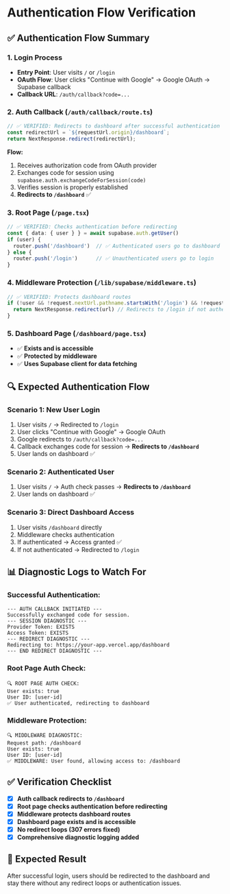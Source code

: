 # Authentication Flow Verification

## ✅ **Authentication Flow Summary**

### **1. Login Process**
- **Entry Point**: User visits `/` or `/login`
- **OAuth Flow**: User clicks "Continue with Google" → Google OAuth → Supabase callback
- **Callback URL**: `/auth/callback?code=...`

### **2. Auth Callback (`/auth/callback/route.ts`)**
```typescript
// ✅ VERIFIED: Redirects to dashboard after successful authentication
const redirectUrl = `${requestUrl.origin}/dashboard`;
return NextResponse.redirect(redirectUrl);
```

**Flow:**
1. Receives authorization code from OAuth provider
2. Exchanges code for session using `supabase.auth.exchangeCodeForSession(code)`
3. Verifies session is properly established
4. **Redirects to `/dashboard`** ✅

### **3. Root Page (`/page.tsx`)**
```typescript
// ✅ VERIFIED: Checks authentication before redirecting
const { data: { user } } = await supabase.auth.getUser()
if (user) {
  router.push('/dashboard')  // ✅ Authenticated users go to dashboard
} else {
  router.push('/login')      // ✅ Unauthenticated users go to login
}
```

### **4. Middleware Protection (`/lib/supabase/middleware.ts`)**
```typescript
// ✅ VERIFIED: Protects dashboard routes
if (!user && !request.nextUrl.pathname.startsWith('/login') && !request.nextUrl.pathname.startsWith('/auth')) {
  return NextResponse.redirect(url) // Redirects to /login if not authenticated
}
```

### **5. Dashboard Page (`/dashboard/page.tsx`)**
- ✅ **Exists and is accessible**
- ✅ **Protected by middleware**
- ✅ **Uses Supabase client for data fetching**

## **🔍 Expected Authentication Flow**

### **Scenario 1: New User Login**
1. User visits `/` → Redirected to `/login`
2. User clicks "Continue with Google" → Google OAuth
3. Google redirects to `/auth/callback?code=...`
4. Callback exchanges code for session → **Redirects to `/dashboard`**
5. User lands on dashboard ✅

### **Scenario 2: Authenticated User**
1. User visits `/` → Auth check passes → **Redirects to `/dashboard`**
2. User lands on dashboard ✅

### **Scenario 3: Direct Dashboard Access**
1. User visits `/dashboard` directly
2. Middleware checks authentication
3. If authenticated → Access granted ✅
4. If not authenticated → Redirected to `/login`

## **📊 Diagnostic Logs to Watch For**

### **Successful Authentication:**
```
--- AUTH CALLBACK INITIATED ---
Successfully exchanged code for session.
--- SESSION DIAGNOSTIC ---
Provider Token: EXISTS
Access Token: EXISTS
--- REDIRECT DIAGNOSTIC ---
Redirecting to: https://your-app.vercel.app/dashboard
--- END REDIRECT DIAGNOSTIC ---
```

### **Root Page Auth Check:**
```
🔍 ROOT PAGE AUTH CHECK:
User exists: true
User ID: [user-id]
✅ User authenticated, redirecting to dashboard
```

### **Middleware Protection:**
```
🔍 MIDDLEWARE DIAGNOSTIC:
Request path: /dashboard
User exists: true
User ID: [user-id]
✅ MIDDLEWARE: User found, allowing access to: /dashboard
```

## **✅ Verification Checklist**

- [x] **Auth callback redirects to `/dashboard`**
- [x] **Root page checks authentication before redirecting**
- [x] **Middleware protects dashboard routes**
- [x] **Dashboard page exists and is accessible**
- [x] **No redirect loops (307 errors fixed)**
- [x] **Comprehensive diagnostic logging added**

## **🚀 Expected Result**

After successful login, users should be redirected to the dashboard and stay there without any redirect loops or authentication issues.
